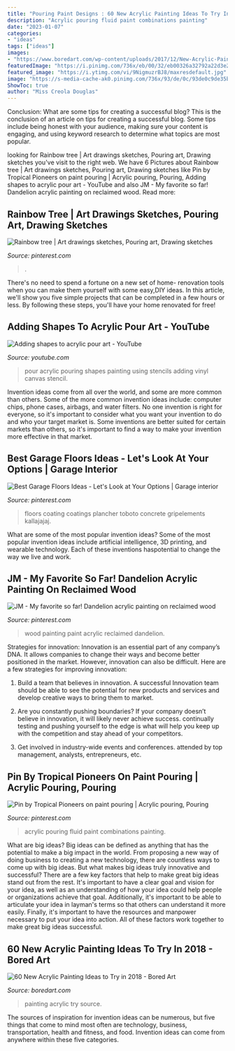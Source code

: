 ```yaml
---
title: "Pouring Paint Designs : 60 New Acrylic Painting Ideas To Try In 2018"
description: "Acrylic pouring fluid paint combinations painting"
date: "2023-01-07"
categories:
- "ideas"
tags: ["ideas"]
images:
- "https://www.boredart.com/wp-content/uploads/2017/12/New-Acrylic-Painting-Ideas-to-Try-27.jpg"
featuredImage: "https://i.pinimg.com/736x/eb/00/32/eb00326a32792a22d3e2f90e0cdec816.jpg"
featured_image: "https://i.ytimg.com/vi/9NigmuzrBJ8/maxresdefault.jpg"
image: "https://s-media-cache-ak0.pinimg.com/736x/93/de/0c/93de0c9de35bcc2af4683b589f46cfcb.jpg"
ShowToc: true
author: "Miss Creola Douglas"
---
```



Conclusion: What are some tips for creating a successful blog?
This is the conclusion of an article on tips for creating a successful blog. 
Some tips include being honest with your audience, making sure your content is engaging, and using keyword research to determine what topics are most popular.

	

		
looking for Rainbow tree | Art drawings sketches, Pouring art, Drawing sketches you've visit to the right web. We have 6 Pictures about Rainbow tree | Art drawings sketches, Pouring art, Drawing sketches like Pin by Tropical Pioneers on paint pouring | Acrylic pouring, Pouring, Adding shapes to acrylic pour art - YouTube and also JM - My favorite so far! Dandelion acrylic painting on reclaimed wood. Read more:
		
    
## Rainbow Tree | Art Drawings Sketches, Pouring Art, Drawing Sketches

<img loading=lazy src="https://i.pinimg.com/736x/eb/00/32/eb00326a32792a22d3e2f90e0cdec816.jpg" onerror="this.onerror=null;this.src='https://tse2.mm.bing.net/th?id=OIP.51xbyRIhrMNAkWzRGmW1HAHaJ4&amp;pid=15.1';" alt="Rainbow tree | Art drawings sketches, Pouring art, Drawing sketches">

_Source: pinterest.com_

>. 

	

There's no need to spend a fortune on a new set of home- renovation tools when you can make them yourself with some easy,DIY ideas. In this article, we'll show you five simple projects that can be completed in a few hours or less. By following these steps, you'll have your home renovated for free!

    
## Adding Shapes To Acrylic Pour Art - YouTube

<img loading=lazy src="https://i.ytimg.com/vi/9NigmuzrBJ8/maxresdefault.jpg" onerror="this.onerror=null;this.src='https://tse2.mm.bing.net/th?id=OIP.qlegra5WHVx4j6J_Bl-3fAHaEK&amp;pid=15.1';" alt="Adding shapes to acrylic pour art - YouTube">

_Source: youtube.com_

>pour acrylic pouring shapes painting using stencils adding vinyl canvas stencil. 

	

Invention ideas come from all over the world, and some are more common than others. Some of the more common invention ideas include: computer chips, phone cases, airbags, and water filters. No one invention is right for everyone, so it's important to consider what you want your invention to do and who your target market is. Some inventions are better suited for certain markets than others, so it's important to find a way to make your invention more effective in that market.

    
## Best Garage Floors Ideas - Let&#039;s Look At Your Options | Garage Interior

<img loading=lazy src="https://i.pinimg.com/originals/fa/5f/f7/fa5ff766fc7e6263da05af32db92e895.png" onerror="this.onerror=null;this.src='https://tse3.mm.bing.net/th?id=OIP.QHDidJdug6zBX0kV0lT8NQHaFj&amp;pid=15.1';" alt="Best Garage Floors Ideas - Let&#039;s Look at Your Options | Garage interior">

_Source: pinterest.com_

>floors coating coatings plancher toboto concrete gripelements kallajajaj. 

	

What are some of the most popular invention ideas?
Some of the most popular invention ideas include artificial intelligence, 3D printing, and wearable technology. Each of these inventions haspotential to change the way we live and work.

    
## JM - My Favorite So Far! Dandelion Acrylic Painting On Reclaimed Wood

<img loading=lazy src="https://s-media-cache-ak0.pinimg.com/736x/93/de/0c/93de0c9de35bcc2af4683b589f46cfcb.jpg" onerror="this.onerror=null;this.src='https://tse2.mm.bing.net/th?id=OIP.cOz341XAg-niD_ZjbVPhRAHaJ3&amp;pid=15.1';" alt="JM - My favorite so far! Dandelion acrylic painting on reclaimed wood">

_Source: pinterest.com_

>wood painting paint acrylic reclaimed dandelion. 

	

Strategies for innovation:
Innovation is an essential part of any company’s DNA. It allows companies to change their ways and become better positioned in the market. However, innovation can also be difficult. Here are a few strategies for improving innovation:
1. Build a team that believes in innovation. A successful Innovation team should be able to see the potential for new products and services and develop creative ways to bring them to market.

2. Are you constantly pushing boundaries? If your company doesn’t believe in innovation, it will likely never achieve success. continually testing and pushing yourself to the edge is what will help you keep up with the competition and stay ahead of your competitors.

3. Get involved in industry-wide events and conferences. attended by top management, analysts, entrepreneurs, etc.

    
## Pin By Tropical Pioneers On Paint Pouring | Acrylic Pouring, Pouring

<img loading=lazy src="https://i.pinimg.com/originals/87/48/e5/8748e54390c879fdaf71c7c59de050f0.jpg" onerror="this.onerror=null;this.src='https://tse1.mm.bing.net/th?id=OIP.yYtlSKZntFtE9oeCpdD8hQHaJ4&amp;pid=15.1';" alt="Pin by Tropical Pioneers on paint pouring | Acrylic pouring, Pouring">

_Source: pinterest.com_

>acrylic pouring fluid paint combinations painting. 

	

What are big ideas?
Big ideas can be defined as anything that has the potential to make a big impact in the world. From proposing a new way of doing business to creating a new technology, there are countless ways to come up with big ideas. But what makes big ideas truly innovative and successful? There are a few key factors that help to make great big ideas stand out from the rest. 
It's important to have a clear goal and vision for your idea, as well as an understanding of how your idea could help people or organizations achieve that goal. Additionally, it's important to be able to articulate your idea in layman's terms so that others can understand it more easily. Finally, it's important to have the resources and manpower necessary to put your idea into action. All of these factors work together to make great big ideas successful.

    
## 60 New Acrylic Painting Ideas To Try In 2018 - Bored Art

<img loading=lazy src="https://www.boredart.com/wp-content/uploads/2017/12/New-Acrylic-Painting-Ideas-to-Try-27.jpg" onerror="this.onerror=null;this.src='https://tse4.mm.bing.net/th?id=OIP.VMCBiaRxY3Vi5H3ZQyothQHaKJ&amp;pid=15.1';" alt="60 New Acrylic Painting Ideas to Try in 2018 - Bored Art">

_Source: boredart.com_

>painting acrylic try source. 

	

The sources of inspiration for invention ideas can be numerous, but five things that come to mind most often are technology, business, transportation, health and fitness, and food. Invention ideas can come from anywhere within these five categories.

